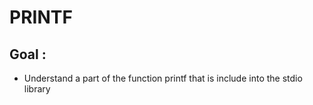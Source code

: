 # PRINTF

## Goal : 

- Understand a part of the function printf that is include into the stdio library

